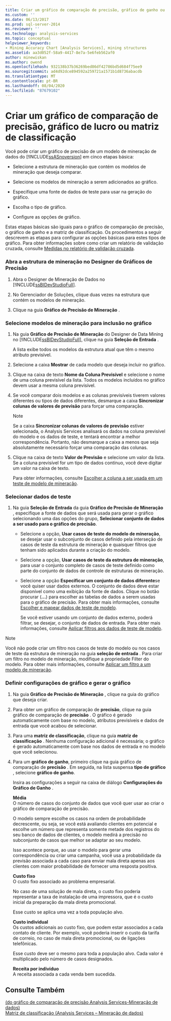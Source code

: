 ```yaml
---
title: Criar um gráfico de comparação de precisão, gráfico de ganho ou matriz de classificação | Microsoft Docs
ms.custom: ''
ms.date: 06/13/2017
ms.prod: sql-server-2014
ms.reviewer: ''
ms.technology: analysis-services
ms.topic: conceptual
helpviewer_keywords:
- Mining Accuracy Chart [Analysis Services], mining structures
ms.assetid: aa3d052f-58a9-4417-8e7a-5e6feb562af0
author: minewiskan
ms.author: owend
ms.openlocfilehash: 932138b37b36269bed86df42786bd5d684f75ee9
ms.sourcegitcommit: ad4d92dce894592a259721a1571b1d8736abacdb
ms.translationtype: MT
ms.contentlocale: pt-BR
ms.lasthandoff: 08/04/2020
ms.locfileid: "87679102"
---
```

# <a name="create-a-lift-chart-profit-chart-or-classification-matrix"></a>Criar um gráfico de comparação de precisão, gráfico de lucro ou matriz de classificação
  Você pode criar um gráfico de precisão de um modelo de mineração de dados do [!INCLUDE[ssASnoversion](../../includes/ssasnoversion-md.md)] em cinco etapas básica:  
  
-   Selecione a estrutura de mineração que contém os modelos de mineração que deseja comparar.  
  
-   Selecione os modelos de mineração a serem adicionados ao gráfico.  
  
-   Especifique uma fonte de dados de teste para usar na geração do gráfico.  
  
-   Escolha o tipo de gráfico.  
  
-   Configure as opções de gráfico.  
  
 Estas etapas básicas são iguais para o gráfico de comparação de precisão, o gráfico de ganho e a matriz de classificação. Os procedimentos a seguir descrevem as etapas para configurar as opções básicas para estes tipos de gráfico. Para obter informações sobre como criar um relatório de validação cruzada, consulte [Medidas no relatório de validação cruzada](measures-in-the-cross-validation-report.md).  
  
### <a name="open-the-mining-structure-in-the-accuracy-chart-designer"></a>Abra a estrutura de mineração no Designer de Gráficos de Precisão  
  
1.  Abra o Designer de Mineração de Dados no [!INCLUDE[ssBIDevStudioFull](../../includes/ssbidevstudiofull-md.md)].  
  
2.  No Gerenciador de Soluções, clique duas vezes na estrutura que contém os modelos de mineração.  
  
3.  Clique na guia **Gráfico de Precisão de Mineração** .  
  
### <a name="select-mining-models-for-inclusion-in-the-chart"></a>Selecione modelos de mineração para inclusão no gráfico  
  
1.  Na guia **Gráfico de Precisão de Mineração** do Designer de Data Mining no [!INCLUDE[ssBIDevStudioFull](../../includes/ssbidevstudiofull-md.md)], clique na guia **Seleção de Entrada** .  
  
     A lista exibe todos os modelos da estrutura atual que têm o mesmo atributo previsível.  
  
2.  Selecione a caixa **Mostrar** de cada modelo que deseja incluir no gráfico.  
  
3.  Clique na caixa de texto **Nome da Coluna Previsível** e selecione o nome de uma coluna previsível da lista. Todos os modelos incluídos no gráfico devem usar a mesma coluna previsível.  
  
4.  Se você comparar dois modelos e as colunas previsíveis tiverem valores diferentes ou tipos de dados diferentes, desmarque a caixa **Sincronizar colunas de valores de previsão** para forçar uma comparação.  
  
    > [!NOTE]  
    >  Se a caixa **Sincronizar colunas de valores de previsão** estiver selecionada, o Analysis Services analisará os dados na coluna previsível do modelo e os dados de teste, e tentará encontrar a melhor correspondência. Portanto, não desmarque a caixa a menos que seja absolutamente necessário forçar uma comparação das colunas.  
  
5.  Clique na caixa de texto **Valor de Previsão** e selecione um valor da lista. Se a coluna previsível for um tipo de dados contínuo, você deve digitar um valor na caixa de texto.  
  
     Para obter informações, consulte [Escolher a coluna a ser usada em um teste de modelo de mineração](choose-the-column-to-use-for-testing-a-mining-model.md).  
  
### <a name="select-testing-data"></a>Selecionar dados de teste  
  
1.  Na guia **Seleção de Entrada** da guia **Gráfico de Precisão de Mineração** , especifique a fonte de dados que será usada para gerar o gráfico selecionando uma das opções do grupo, **Selecionar conjunto de dados a ser usado para o gráfico de precisão**.  
  
    -   Selecione a opção, **Usar casos de teste do modelo de mineração**, se desejar usar o subconjunto de casos definido pela interseção de casos de teste da estrutura de mineração e quaisquer filtros que tenham sido aplicados durante a criação do modelo.  
  
    -   Selecione a opção, **Usar casos de teste da estrutura de mineração**, para usar o conjunto completo de casos de teste definido como parte do conjunto de dados de controle de estruturas de mineração.  
  
    -   Selecione a opção **Especificar um conjunto de dados diferente**se você quiser usar dados externos.  O conjunto de dados deve estar disponível como uma exibição da fonte de dados.   Clique no botão procurar (**...**) para escolher as tabelas de dados a serem usadas para o gráfico de precisão. Para obter mais informações, consulte [Escolher e mapear dados de teste de modelo](choose-and-map-model-testing-data.md).  
  
         Se você estiver usando um conjunto de dados externo, poderá filtrar, se desejar, o conjunto de dados de entrada. Para obter mais informações, consulte [Aplicar filtros aos dados de teste de modelo](apply-filters-to-model-testing-data.md).  
  
> [!NOTE]  
>  Você não pode criar um filtro nos casos de teste do modelo ou nos casos de teste da estrutura de mineração na guia **seleção de entrada** . Para criar um filtro no modelo de mineração, modifique a propriedade Filter do modelo. Para obter mais informações, consulte [Aplicar um filtro a um modelo de mineração](apply-a-filter-to-a-mining-model.md).  
  
### <a name="configure-chart-settings-and-generate-the-chart"></a>Definir configurações de gráfico e gerar o gráfico  
  
1.  Na guia **Gráfico de Precisão de Mineração** , clique na guia do gráfico que deseja criar.  
  
2.  Para obter um gráfico de comparação de **precisão**, clique na guia gráfico de comparação de **precisão** . O gráfico é gerado automaticamente com base no modelo, atributos previsíveis e dados de entrada que você acabou de selecionar.  
  
3.  Para uma **matriz de classificação**, clique na guia **matriz de classificação** . Nenhuma configuração adicional é necessária; o gráfico é gerado automaticamente com base nos dados de entrada e no modelo que você selecionou.  
  
4.  Para um **gráfico de ganho**, primeiro clique na guia gráfico de comparação de **precisão** . Em seguida, na lista suspensa **tipo de gráfico** , selecione **gráfico de ganho**.  
  
     Insira as configurações a seguir na caixa de diálogo **Configurações do Gráfico de Ganho** .  
  
     **Média**  
     O número de casos do conjunto de dados que você quer usar ao criar o gráfico de comparação de precisão.  
  
     O modelo sempre escolhe os casos na ordem de probabilidade decrescente, ou seja, se você está avaliando clientes em potencial e escolhe um número que representa somente metade dos registros do seu banco de dados de clientes, o modelo medirá a precisão no subconjunto de casos que melhor se adaptar ao seu modelo.  
  
     Isso acontece porque, ao usar o modelo para gerar uma correspondência ou criar uma campanha, você usa a probabilidade da previsão associada a cada caso para enviar mala direta apenas aos clientes com maior probabilidade de fornecer uma resposta positiva.  
  
     **Custo fixo**  
     O custo fixo associado ao problema empresarial.  
  
     No caso de uma solução de mala direta, o custo fixo poderia representar a taxa de instalação de uma impressora, que é o custo inicial da preparação da mala direta promocional.  
  
     Esse custo se aplica uma vez a toda população alvo.  
  
     **Custo individual**  
     Os custos adicionais ao custo fixo, que podem estar associados a cada contato de cliente. Por exemplo, você poderia inserir o custo da tarifa de correio, no caso de mala direta promocional, ou de ligações telefônicas.  
  
     Esse custo deve ser o mesmo para toda a população alvo. Cada valor é multiplicado pelo número de casos designados.  
  
     **Receita por indivíduo**  
     A receita associada a cada venda bem sucedida.  
  
## <a name="see-also"></a>Consulte Também  
 [&#40;do gráfico de comparação de precisão Analysis Services-Mineração de dados&#41;](lift-chart-analysis-services-data-mining.md)   
 [Matriz de classificação &#40;Analysis Services – Mineração de dados&#41;](classification-matrix-analysis-services-data-mining.md)  
  
  
